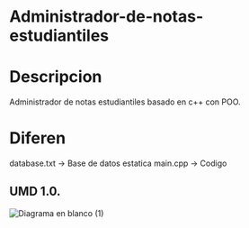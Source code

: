 # Administrador-de-notas-estudiantiles
# Descripcion
Administrador de notas estudiantiles basado en c++ con POO.
# Diferen
database.txt -> Base de datos estatica
main.cpp -> Codigo
## UMD 1.0.

![Diagrama en blanco (1)](https://github.com/SteinDevlop/Administrador-de-notas-estudiantiles/assets/83787781/dd468f73-46ca-41b2-bf1e-9398c24f7506)
